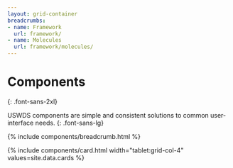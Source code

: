 ```yaml
---
layout: grid-container
breadcrumbs:
- name: Framework
  url: framework/
- name: Molecules
  url: framework/molecules/
---
```


# Components
{: .font-sans-2xl}

USWDS components are simple and consistent solutions to common user-interface needs.
{: .font-sans-lg}

{% include components/breadcrumb.html %}

{% include components/card.html width="tablet:grid-col-4" values=site.data.cards %}